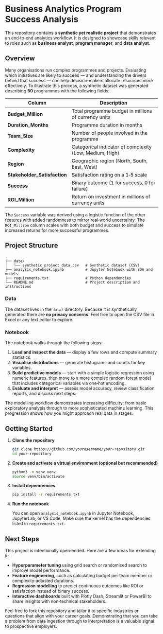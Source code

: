 # Business Analytics Program Success Analysis

This repository contains a **synthetic yet realistic project** that demonstrates an end‑to‑end analytics workflow.  It is designed to showcase skills relevant to roles such as **business analyst**, **program manager**, and **data analyst**.

## Overview

Many organisations run complex programmes and projects.  Evaluating which initiatives are likely to succeed — and understanding the drivers behind that success — can help decision‑makers allocate resources more effectively.  To illustrate this process, a synthetic dataset was generated describing **50** programmes with the following fields:

| Column                     | Description                                                   |
|---------------------------|---------------------------------------------------------------|
| **Budget_Million**        | Total programme budget in millions of currency units          |
| **Duration_Months**       | Programme duration in months                                   |
| **Team_Size**             | Number of people involved in the programme                     |
| **Complexity**            | Categorical indicator of complexity (Low, Medium, High)        |
| **Region**                | Geographic region (North, South, East, West)                   |
| **Stakeholder_Satisfaction** | Satisfaction rating on a 1‑5 scale                         |
| **Success**               | Binary outcome (1 for success, 0 for failure)                  |
| **ROI_Million**           | Return on investment in millions of currency units             |

The `Success` variable was derived using a logistic function of the other features with added randomness to mirror real‑world uncertainty.  The `ROI_Million` column scales with both budget and success to simulate increased returns for more successful programmes.

## Project Structure

```
.
├── data/
│   └── synthetic_project_data.csv   # Synthetic dataset (CSV)
├── analysis_notebook.ipynb          # Jupyter Notebook with EDA and models
├── requirements.txt                 # Python dependencies
└── README.md                        # Project description and instructions
```

### Data

The dataset lives in the `data/` directory.  Because it is synthetically generated there are **no privacy concerns**.  Feel free to open the CSV file in Excel or any text editor to explore.

### Notebook

The notebook walks through the following steps:

1. **Load and inspect the data** — display a few rows and compute summary statistics.
2. **Visualise distributions** — generate histograms and counts for key variables.
3. **Build predictive models** — start with a simple logistic regression using numeric features, then move to a more complex random forest model that includes categorical variables via one‑hot encoding.
4. **Evaluate and interpret** — assess model accuracy, review classification reports, and discuss next steps.

The modelling workflow demonstrates increasing difficulty: from basic exploratory analysis through to more sophisticated machine learning.  This progression shows how you might approach real data in stages.

## Getting Started

1. **Clone the repository**

   ```bash
   git clone https://github.com/yourusername/your‑repository.git
   cd your‑repository
   ```

2. **Create and activate a virtual environment (optional but recommended)**

   ```bash
   python3 -m venv venv
   source venv/bin/activate
   ```

3. **Install dependencies**

   ```bash
   pip install -r requirements.txt
   ```

4. **Run the notebook**

   You can open `analysis_notebook.ipynb` in Jupyter Notebook, JupyterLab, or VS Code.  Make sure the kernel has the dependencies listed in `requirements.txt`.

## Next Steps

This project is intentionally open‑ended.  Here are a few ideas for extending it:

- **Hyperparameter tuning** using grid search or randomised search to improve model performance.
- **Feature engineering**, such as calculating budget per team member or complexity‑adjusted durations.
- **Regression modelling** to predict continuous outcomes like ROI or satisfaction instead of binary success.
- **Interactive dashboards** built with Plotly Dash, Streamlit or PowerBI to share insights with non‑technical stakeholders.

Feel free to fork this repository and tailor it to specific industries or questions that align with your career goals.  Demonstrating that you can take a problem from data ingestion through to interpretation is a valuable signal to prospective employers.
